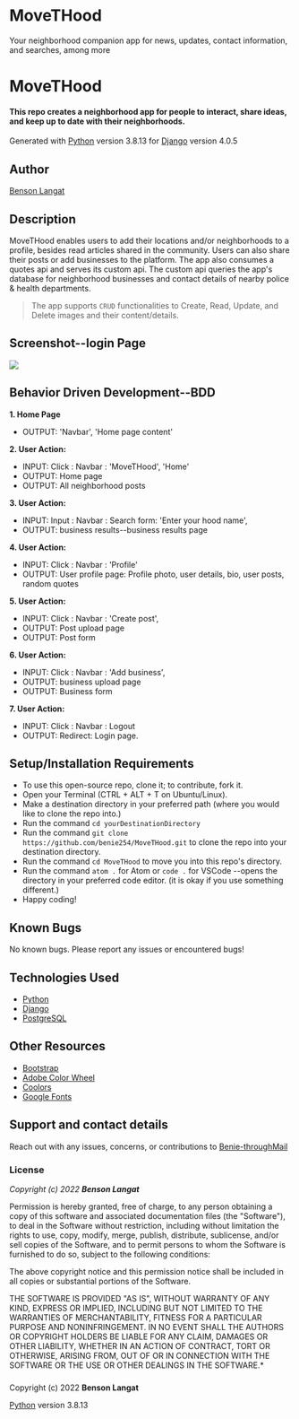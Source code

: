 # MoveTHood
Your neighborhood companion app for news, updates, contact information, and searches, among more

# MoveTHood
#### This repo creates a neighborhood app for people to interact, share ideas, and keep up to date with their neighborhoods. 

Generated with [Python](https://www.python.org/) version 3.8.13 for [Django](https://www.djangoproject.com/) version 4.0.5 
## Author
[Benson Langat](https://github.com/benie254)

## Description

MoveTHood enables users to add their locations and/or neighborhoods to a profile, besides read articles shared in the community. 
Users can also share their posts or add businesses to the platform. 
The app also consumes a quotes api and serves its custom api. 
The custom api queries the app's database for neighborhood businesses and contact details of nearby police & health departments. 

>The app supports `CRUD` functionalities to Create, Read, Update, and Delete images and their content/details. 


## Screenshot--login Page

<img src="https://user-images.githubusercontent.com/99865051/174801380-d92c2c7e-333a-48d9-adf8-da7ef41cce0c.png" >

## Behavior Driven Development--BDD

**1. Home Page**
   - OUTPUT: 'Navbar', 'Home page content'
   
**2. User Action:** 
   - INPUT:  Click : Navbar : 'MoveTHood', 'Home'
   - OUTPUT: Home page
   - OUTPUT: All neighborhood posts

**3. User Action:**
   - INPUT:  Input : Navbar : Search form: 'Enter your hood name',
   - OUTPUT: business results--business results page

**4. User Action:**
   - INPUT:  Click : Navbar : 'Profile'
   - OUTPUT: User profile page: Profile photo, user details, bio, user posts, random quotes 

**5. User Action:** 
   - INPUT:  Click : Navbar : 'Create post',
   - OUTPUT: Post upload page 
   - OUTPUT: Post form

**6. User Action:** 
   - INPUT:  Click : Navbar : 'Add business',
   - OUTPUT: business upload page 
   - OUTPUT: Business form

**7. User Action:**
   - INPUT:  Click : Navbar : Logout
   - OUTPUT: Redirect: Login page. 


## Setup/Installation Requirements

* To use this open-source repo, clone it; to contribute, fork it. 
* Open your Terminal (CTRL + ALT + T on Ubuntu/Linux). 
* Make a destination directory in your preferred path (where you would like to clone the repo into.)
* Run the command ``` cd yourDestinationDirectory ```
* Run the command ``` git clone https://github.com/benie254/MoveTHood.git ``` to clone the repo into your destination directory. 
* Run the command ``` cd MoveTHood ``` to move you into this repo's directory.
* Run the command ``` atom . ``` for Atom or ``` code . ``` for VSCode --opens the directory in your preferred code editor. (it is okay if you use something different.)
* Happy coding!

## Known Bugs

No known bugs. Please report any issues or encountered bugs! 

## Technologies Used

* [Python](https://www.python.org/) 
* [Django](https://www.djangoproject.com/)
* [PostgreSQL](https://www.postgresql.org/)

## Other Resources 

* [Bootstrap](https://getbootstrap.com/) 
* [Adobe Color Wheel](https://color.adobe.com/) 
* [Coolors](https://coolors.co/) 
* [Google Fonts](https://fonts.google.com)


## Support and contact details

Reach out with any issues, concerns, or contributions to [Benie-throughMail](davinci.monalissa@gmail.com)

### License

*Copyright (c) 2022* ***Benson Langat***

Permission is hereby granted, free of charge, to any person obtaining a copy
of this software and associated documentation files (the "Software"), to deal
in the Software without restriction, including without limitation the rights
to use, copy, modify, merge, publish, distribute, sublicense, and/or sell
copies of the Software, and to permit persons to whom the Software is
furnished to do so, subject to the following conditions:

The above copyright notice and this permission notice shall be included in all
copies or substantial portions of the Software.

THE SOFTWARE IS PROVIDED "AS IS", WITHOUT WARRANTY OF ANY KIND, EXPRESS OR
IMPLIED, INCLUDING BUT NOT LIMITED TO THE WARRANTIES OF MERCHANTABILITY,
FITNESS FOR A PARTICULAR PURPOSE AND NONINFRINGEMENT. IN NO EVENT SHALL THE
AUTHORS OR COPYRIGHT HOLDERS BE LIABLE FOR ANY CLAIM, DAMAGES OR OTHER
LIABILITY, WHETHER IN AN ACTION OF CONTRACT, TORT OR OTHERWISE, ARISING FROM,
OUT OF OR IN CONNECTION WITH THE SOFTWARE OR THE USE OR OTHER DEALINGS IN THE
SOFTWARE.*

###
Copyright (c) 2022 **Benson Langat**

[Python](https://www.python.org/) version 3.8.13
